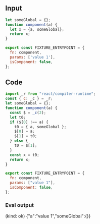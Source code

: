 
## Input

```javascript
let someGlobal = {};
function component(a) {
  let x = {a, someGlobal};
  return x;
}

export const FIXTURE_ENTRYPOINT = {
  fn: component,
  params: ['value 1'],
  isComponent: false,
};

```

## Code

```javascript
import _r from "react/compiler-runtime";
const { c: _c } = _r;
let someGlobal = {};
function component(a) {
  const $ = _c(2);
  let t0;
  if ($[0] !== a) {
    t0 = { a, someGlobal };
    $[0] = a;
    $[1] = t0;
  } else {
    t0 = $[1];
  }
  const x = t0;
  return x;
}

export const FIXTURE_ENTRYPOINT = {
  fn: component,
  params: ["value 1"],
  isComponent: false,
};

```
      
### Eval output
(kind: ok) {"a":"value 1","someGlobal":{}}